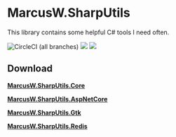 # MarcusW.SharpUtils

This library contains some helpful C# tools I need often.

![CircleCI (all branches)](https://img.shields.io/circleci/project/github/MarcusWichelmann/MarcusW.SharpUtils.svg)
![](https://img.shields.io/github/release/MarcusWichelmann/MarcusW.SharpUtils.svg)
![](https://img.shields.io/nuget/v/MarcusW.SharpUtils.Core.svg?style=flat)

## Download

[**MarcusW.SharpUtils.Core**](https://www.nuget.org/packages/MarcusW.SharpUtils.Core/)

[**MarcusW.SharpUtils.AspNetCore**](https://www.nuget.org/packages/MarcusW.SharpUtils.AspNetCore/)

[**MarcusW.SharpUtils.Gtk**](https://www.nuget.org/packages/MarcusW.SharpUtils.Gtk/)

[**MarcusW.SharpUtils.Redis**](https://www.nuget.org/packages/MarcusW.SharpUtils.Redis/)
